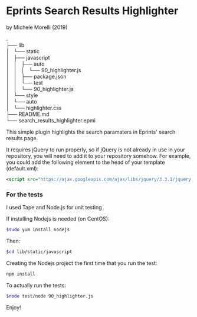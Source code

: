 # Eprints Search Results Highlighter #
by Michele Morelli (2019)

.  
├── lib  
│   └── static  
│       ├── javascript  
│       │   ├── auto  
│       │   │   └── 90_highlighter.js  
│       │   ├── package.json  
│       │   └── test  
│       │       └── 90_highlighter.js  
│       └── style  
│           └── auto  
│               └── highlighter.css  
├── README.md  
└── search_results_highlighter.epmi 


This simple plugin highlights the search paramaters in Eprints' search results page.

It requires jQuery to run properly, so if jQuery is not already in use in 
your repository, you will need to add it to your repository somehow. 
For example, you could add the following element to the head of your 
template (default.xml):

```xml
<script src="https://ajax.googleapis.com/ajax/libs/jquery/3.3.1/jquery.min.js"></script>
```

### For the tests ###
I used Tape and Node.js for unit testing 

If installing Nodejs is needed (on CentOS):
```bash
$sudo yum install nodejs
```
Then:
```bash
$cd lib/static/javascript
```

Creating the Nodejs project the first time that you run the test:
```bash
npm install
```

To actually run the tests:
```bash
$node test/node 90_highlighter.js
```

Enjoy!
